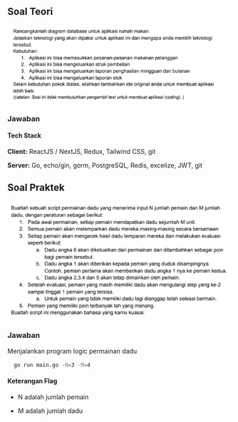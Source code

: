 ## Soal Teori

![soal teori](./soal-teori.png)

### Jawaban


#### Tech Stack

**Client:** ReactJS / NextJS, Redux, Tailwind CSS, git

**Server:** Go, echo/gin, gorm, PostgreSQL, Redis, excelize, JWT, git


## Soal Praktek
![soal praktek](./soal-praktek.png)

### Jawaban
Menjalankan program logic permainan dadu 

```bash
  go run main.go -N=3 -M=4
```
#### Keterangan Flag

- N adalah jumlah pemain

- M adalah jumlah dadu

